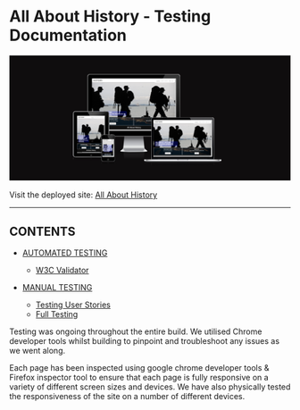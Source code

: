 # All About History - Testing Documentation

![All About History site shown on multiple screen sizes](assets/images/amiresponsive.png)

Visit the deployed site: [All About History](https://david011e.github.io/history_project/)

- - -

## CONTENTS

* [AUTOMATED TESTING](#AUTOMATED-TESTING)
  * [W3C Validator](#W3C-Validator)

* [MANUAL TESTING](#MANUAL-TESTING)
  * [Testing User Stories](#Testing-User-Stories)
  * [Full Testing](#Full-Testing)

Testing was ongoing throughout the entire build. We utilised Chrome developer tools whilst building to pinpoint and troubleshoot any issues as we went along.

Each page has been inspected using google chrome developer tools & Firefox inspector tool to ensure that each page is fully responsive on a variety of different screen sizes and devices. We have also physically tested the responsiveness of the site on a number of different devices.


